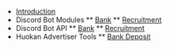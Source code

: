 * [Introduction](/)
* Discord Bot Modules
** [Bank](/huokanbot/modules/bank.md)
** [Recruitment](/huokanbot/modules/recruitment.md)
* Discord Bot API
** [Bank](/huokanbot/api/bank.md)
** [Recruitment](/huokanbot/api/recruitment.md)
* Huokan Advertiser Tools
** [Bank Deposit](/huokan-advertiser-tools/bank-deposit.md)
